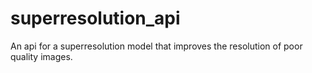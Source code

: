 # superresolution_api
An api for a superresolution model that improves the resolution of poor quality images.
